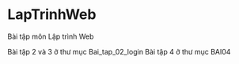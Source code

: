 # LapTrinhWeb
Bài tập môn Lập trình Web

Bài tập 2 và 3 ở thư mục Bai_tap_02_login
Bài tập 4 ở thư mục BAI04
